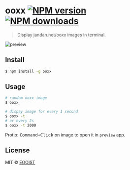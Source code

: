 # ooxx [![NPM version](https://img.shields.io/npm/v/ooxx.svg)](https://npmjs.com/package/ooxx) [![NPM downloads](https://img.shields.io/npm/dm/ooxx.svg)](https://npmjs.com/package/ooxx)

> Display jandan.net/ooxx images in terminal.

![preview](https://ooo.0o0.ooo/2016/04/14/570fabb663d20.gif)

## Install

```bash
$ npm install -g ooxx
```

## Usage

```bash
# random ooxx image
$ ooxx

# dispay image for every 1 second
$ ooxx -t
# or every 2s
$ ooxx -t 2000
```

Protip: <kbd>Command+Click</kbd> on image to open it in `preview` app.

## License

MIT © [EGOIST](https://github.com/egoist)
